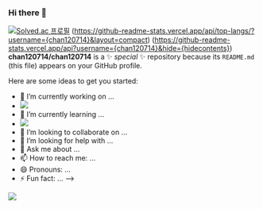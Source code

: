 ### Hi there 👋
[![Solved.ac 프로필](http://mazassumnida.wtf/api/v2/generate_badge?boj=chan120714)](https://solved.ac/chan120714)
(https://github-readme-stats.vercel.app/api/top-langs/?username={chan120714}&layout=compact)
(https://github-readme-stats.vercel.app/api?username={chan120714}&hide={hidecontents})
**chan120714/chan120714** is a ✨ _special_ ✨ repository because its `README.md` (this file) appears on your GitHub profile.

Here are some ideas to get you started:

- 🔭 I’m currently working on ...
- <img src="https://img.shields.io/badge/Python-3776AB?style=flat-square&logo=Python&logoColor=white"/>
- 🌱 I’m currently learning ...
- <img src="https://img.shields.io/badge/C++-00599C?style=flat-square&logo=cplusplus&logoColor=white"/>
- 👯 I’m looking to collaborate on ...
- 🤔 I’m looking for help with ...
- 💬 Ask me about ...
- 📫 How to reach me: ...
- 😄 Pronouns: ...
- ⚡ Fun fact: ...
-->
<img src="https://github-readme-stats.vercel.app/api/top-langs/?username={chan120714}&layout=compact"/>

